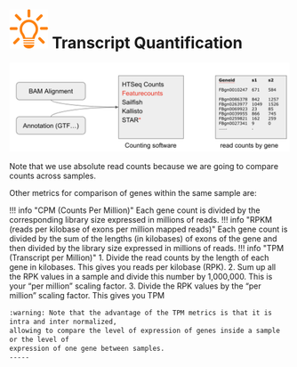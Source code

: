 # ![](images/lamp.png) Transcript Quantification

![](images/transcript_quant.png)

Note that we use absolute read counts because we are going to compare counts across samples.

Other metrics for comparison of genes within the same sample are:

!!! info "CPM (Counts Per Million)"
    Each gene count is divided by the corresponding library size expressed in millions of reads.
!!! info "RPKM (reads per kilobase of exons per million mapped reads)"
    Each gene count is divided by the sum of the lengths (in kilobases) of exons of the gene
    and then divided by the library size expressed in millions of reads.
!!! info "TPM (Transcript per Million)"
    1. Divide the read counts by the length of each gene in kilobases. This gives you reads per kilobase (RPK).
    2. Sum up all the RPK values in a sample and divide this number by 1,000,000. This is your “per million” scaling factor.
    3. Divide the RPK values by the “per million” scaling factor. This gives you TPM
    
    :warning: Note that the advantage of the TPM metrics is that it is intra and inter normalized,
    allowing to compare the level of expression of genes inside a sample or the level of
    expression of one gene between samples.
    -----